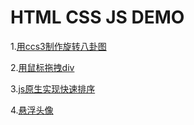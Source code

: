 # HTML CSS JS DEMO
1.[用ccs3制作旋转八卦图](https://github.flysch.cn/BaGua/index.html)

2.[用鼠标拖拽div](https://github.flysch.cn/js-demo/index.html)

3.[js原生实现快速排序](https://github.flysch.cn/quicksort/index.html)

4.[悬浮头像](https://github.flysch.cn/Avatar/index.html)